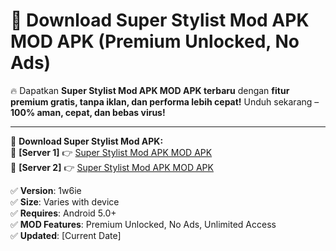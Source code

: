 # 🚀 Download Super Stylist Mod APK MOD APK (Premium Unlocked, No Ads)  

🔥 Dapatkan **Super Stylist Mod APK MOD APK terbaru** dengan **fitur premium gratis, tanpa iklan, dan performa lebih cepat!** Unduh sekarang – **100% aman, cepat, dan bebas virus!**  

---


🔽 **Download Super Stylist Mod APK:**  
🔹 **[Server 1]** 👉 [Super Stylist Mod APK MOD APK](https://apkcomod.com?title=Super_Stylist_Mod_APK)  
🔹 **[Server 2]** 👉 [Super Stylist Mod APK MOD APK](https://apkcomod.com?title=Super_Stylist_Mod_APK)  


✅ **Version**: 1w6ie  
✅ **Size**: Varies with device  
✅ **Requires**: Android 5.0+  
✅ **MOD Features**: Premium Unlocked, No Ads, Unlimited Access  
✅ **Updated**: [Current Date]  